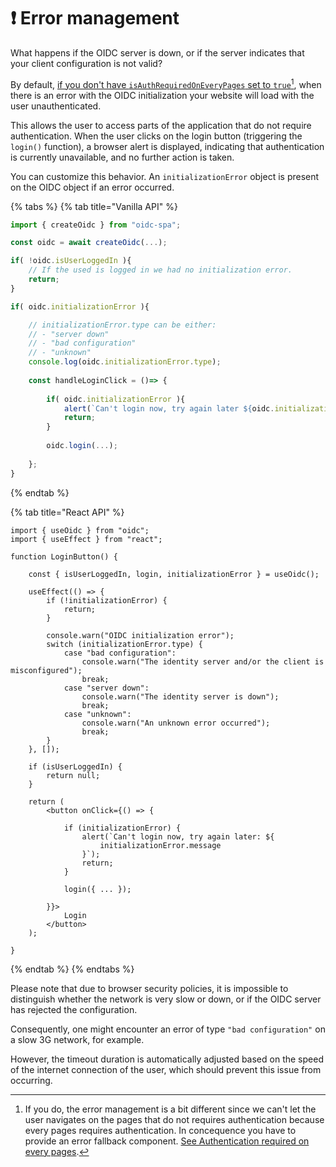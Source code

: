 # ❗ Error management

What happens if the OIDC server is down, or if the server indicates that your client configuration is not valid?&#x20;

By default, [if you don't have `isAuthRequiredOnEveryPages` set to `true`](#user-content-fn-1)[^1], when there is an error with the OIDC initialization your website will load with the user unauthenticated. &#x20;

This allows the user to access parts of the application that do not require authentication. When the user clicks on the login button (triggering the `login()` function), a browser alert is displayed, indicating that authentication is currently unavailable, and no further action is taken.&#x20;

You can customize this behavior. An `initializationError` object is present on the OIDC object if an error occurred.

{% tabs %}
{% tab title="Vanilla API" %}
```typescript
import { createOidc } from "oidc-spa";

const oidc = await createOidc(...);

if( !oidc.isUserLoggedIn ){
    // If the used is logged in we had no initialization error.
    return;
}

if( oidc.initializationError ){

    // initializationError.type can be either:
    // - "server down"
    // - "bad configuration"
    // - "unknown" 
    console.log(oidc.initializationError.type);
    
    const handleLoginClick = ()=> {
    
        if( oidc.initializationError ){
            alert(`Can't login now, try again later ${oidc.initializationError.message}`);
            return;
        }
        
        oidc.login(...);
    
    };
}
```
{% endtab %}

{% tab title="React API" %}
```tsx
import { useOidc } from "oidc";
import { useEffect } from "react";

function LoginButton() {

    const { isUserLoggedIn, login, initializationError } = useOidc();

    useEffect(() => {
        if (!initializationError) {
            return;
        }

        console.warn("OIDC initialization error");
        switch (initializationError.type) {
            case "bad configuration":
                console.warn("The identity server and/or the client is misconfigured");
                break;
            case "server down":
                console.warn("The identity server is down");
                break;
            case "unknown":
                console.warn("An unknown error occurred");
                break;
        }
    }, []);

    if (isUserLoggedIn) {
        return null;
    }

    return (
        <button onClick={() => {

            if (initializationError) {
                alert(`Can't login now, try again later: ${
                    initializationError.message
                }`);
                return;
            }

            login({ ... });

        }}>
            Login
        </button>
    );

}
```
{% endtab %}
{% endtabs %}

Please note that due to browser security policies, it is impossible to distinguish whether the network is very slow or down, or if the OIDC server has rejected the configuration.

Consequently, one might encounter an error of type `"bad configuration"` on a slow 3G network, for example. &#x20;

However, the timeout duration is automatically adjusted based on the speed of the internet connection of the user, which should prevent this issue from occurring. &#x20;

[^1]: If you do, the error management is a bit different since we can't let the user navigates on the pages that do not requires authentication because every pages requires authentication. In concequence you have to provide an error fallback component. [See Authentication required on every pages](authentication-required-on-every-pages.md).
